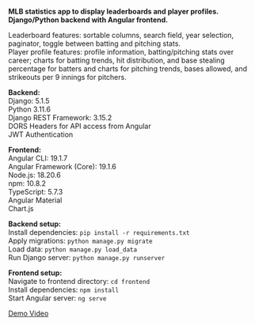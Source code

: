 **MLB statistics app to display leaderboards and player profiles. Django/Python backend with Angular frontend.** 

Leaderboard features: sortable columns, search field, year selection, paginator, toggle between batting and pitching stats. <br/>
Player profile features: profile information, batting/pitching stats over career; charts for batting trends, hit distribution, and base stealing percentage for batters and charts for pitching trends, bases allowed, and strikeouts per 9 innings for pitchers.

**Backend:** <br/>
Django: 5.1.5<br/>
Python 3.11.6<br/>
Django REST Framework: 3.15.2 <br/>
DORS Headers for API access from Angular <br/>
JWT Authentication <br/>

**Frontend:** <br/>
Angular CLI: 19.1.7<br/>
Angular Framework (Core): 19.1.6<br/>
Node.js: 18.20.6<br/>
npm: 10.8.2 <br/>
TypeScript: 5.7.3 <br/>
Angular Material <br/>
Chart.js <br/>

**Backend setup:** <br/>
Install dependencies: ```pip install -r requirements.txt```<br/>
Apply migrations: ```python manage.py migrate```<br/>
Load data: ```python manage.py load_data```<br/>
Run Django server: ```python manage.py runserver```<br/>

**Frontend setup:** <br/>
Navigate to frontend directory: ```cd frontend```<br/>
Install dependencies: ```npm install```<br/>
Start Angular server: ```ng serve```<br/>

[Demo Video](https://drive.google.com/file/d/168J8EhNVuH6Rw1gNNT7rtO7ShUIgACTL/view?usp=drive_link)

